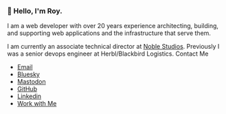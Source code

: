 ### 👋 Hello, I'm Roy.

I am a web developer with over 20 years experience architecting, building, and supporting web applications and the infrastructure that serve them.

I am currently an associate technical director at [Noble Studios](https://www.noblestudios.com). Previously I was a senior devops engineer at Herbl/Blackbird Logistics.
Contact Me


* [Email](mailto:hello@roylindauer.com)
* [Bluesky](https://bsky.app/profile/roylindauer.com)
* [Mastodon](https://ruby.social/@r1y)
* [GitHub](https://github.com/roylindauer)
* [Linkedin](https://www.linkedin.com/in/roylindauer)
* [Work with Me](https://royldevelopment.com)
